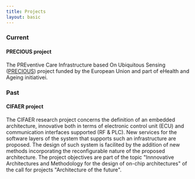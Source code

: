 ```yaml
---
title: Projects 
layout: basic
---
```


<h3>Current</h3>
<h4>PRECIOUS project</h4>
<p>The PREventive Care Infrastructure based On Ubiquitous Sensing (<a href="http://www.thepreciousproject.eu/">PRECIOUS</a>) project funded by the European Union and part of eHealth and Ageing initiativei.
</p>

<h3>Past</h3>
<h4>CIFAER project</h4>
<p>The CIFAER research project concerns the definition of an embedded architecture, innovative both in terms of electronic control unit (ECU) and communication interfaces supported (RF & PLC).
New services for the software layers of the system that supports such an infrastructure are proposed.
The design of such system is facilited by the addition of new methods incorporating the reconfigurable nature of the proposed architecture.
The project objectives are part of the topic "Innnovative Architectures and Methodology for the design of on-chip architectures" of the call for projects "Architecture of the future".                         
</p>

